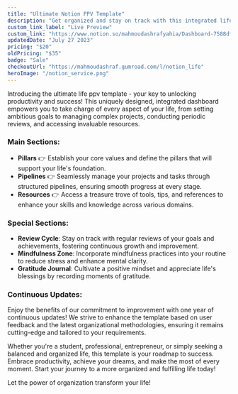 ```yaml
---
title: "Ultimate Notion PPV Template"
description: "Get organized and stay on track with this integrated life template, designed to help you manage goals, projects, reviews, and more. Both Arabic and English versions available with one year of updates 😃😍."
custom_link_label: "Live Preview"
custom_link: "https://www.notion.so/mahmoudashrafyahia/Dashboard-7588df5552e743f5a06fc0ab983fe165"
updatedDate: "July 27 2023"
pricing: "$20"
oldPricing: "$35"
badge: "Sale"
checkoutUrl: "https://mahmoudashraf.gumroad.com/l/notion_life"
heroImage: "/notion_service.png"
---
```


Introducing the ultimate life ppv template - your key to unlocking productivity and success! This uniquely designed, integrated dashboard empowers you to take charge of every aspect of your life, from setting ambitious goals to managing complex projects, conducting periodic reviews, and accessing invaluable resources.
### Main Sections:

- **Pillars** 👉 Establish your core values and define the pillars that will support your life's foundation.
- **Pipelines** 👉 Seamlessly manage your projects and tasks through structured pipelines, ensuring smooth progress at every stage.
- **Resources** 👉 Access a treasure trove of tools, tips, and references to enhance your skills and knowledge across various domains.

### Special Sections:

- **Review Cycle**: Stay on track with regular reviews of your goals and achievements, fostering continuous growth and improvement.
- **Mindfulness Zone**: Incorporate mindfulness practices into your routine to reduce stress and enhance mental clarity.
- **Gratitude Journal**: Cultivate a positive mindset and appreciate life's blessings by recording moments of gratitude.

### Continuous Updates:
Enjoy the benefits of our commitment to improvement with one year of continuous updates! We strive to enhance the template based on user feedback and the latest organizational methodologies, ensuring it remains cutting-edge and tailored to your requirements.

Whether you're a student, professional, entrepreneur, or simply seeking a balanced and organized life, this template is your roadmap to success. Embrace productivity, achieve your dreams, and make the most of every moment. Start your journey to a more organized and fulfilling life today!

Let the power of organization transform your life!
